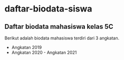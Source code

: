 daftar-biodata-siswa
==
Daftar biodata mahasiswa kelas 5C
--
Berikut adalah biodata mahasiswa terdiri dari 3 angkatan.
- Angkatan 2019
- Angkatan 2020
- Angkatan 2021
